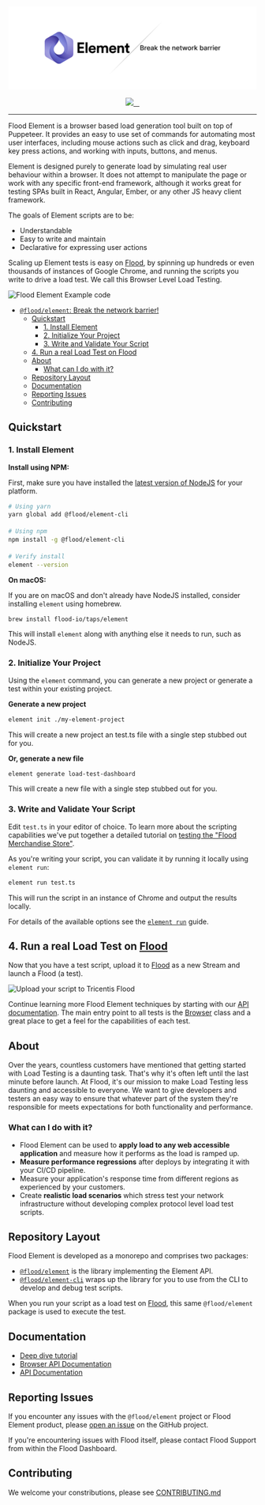 [![Flood Element](/assets/Repo-header.png)](https://element.flood.io)

<p align="center">
  <a aria-label="Flood Logo" href="https://github.com/flood-io">
    <img src="https://img.shields.io/badge/MADE%20BY%20FLOOD-4285f4.svg?style=for-the-badge&labelColor=FFFFFF">
  </a>
  <a aria-label="NPM version" href="https://www.npmjs.com/package/@flood/element-cli/">
    <img alt="" src="https://img.shields.io/npm/v/@flood/element-cli.svg?style=for-the-badge&labelColor=000000&color=6554C0">
  </a>
  <a aria-label="License" href="/LICENSE">
    <img alt="" src="https://img.shields.io/npm/l/@flood/element-cli.svg?style=for-the-badge&labelColor=000000">
  </a>
  <a aria-label="join us in spectrum" href="https://spectrum.chat/flood/element">
    <img alt="" src="https://img.shields.io/badge/Join%20the%20community-blueviolet.svg?style=for-the-badge&labelColor=000000">
  </a>
</p>

---

Flood Element is a browser based load generation tool built on top of Puppeteer. It provides an easy to use set of commands for automating most user interfaces, including mouse actions such as click and drag, keyboard key press actions, and working with inputs, buttons, and menus.

Element is designed purely to generate load by simulating real user behaviour within a browser. It does not attempt to manipulate the page or work with any specific front-end framework, although it works great for testing SPAs built in React, Angular, Ember, or any other JS heavy client framework.

The goals of Element scripts are to be:

* Understandable
* Easy to write and maintain
* Declarative for expressing user actions

Scaling up Element tests is easy on [Flood](https://flood.io), by spinning up hundreds or even thousands of instances of Google Chrome, and running the scripts you write to drive a load test. We call this Browser Level Load Testing.

![Flood Element Example code](./packages/element/docs/code-snippet.png)

- [`@flood/element`: Break the network barrier!](#floodelement-break-the-network-barrier)
  - [Quickstart](#quickstart)
    - [1. Install Element](#1-install-element)
    - [2. Initialize Your Project](#2-initialize-your-project)
    - [3. Write and Validate Your Script](#3-write-and-validate-your-script)
  - [4. Run a real Load Test on Flood](#4-run-a-real-load-test-on-flood)
  - [About](#about)
    - [What can I do with it?](#what-can-i-do-with-it)
  - [Repository Layout](#repository-layout)
  - [Documentation](#documentation)
  - [Reporting Issues](#reporting-issues)
  - [Contributing](#contributing)

## Quickstart

### 1. Install Element

**Install using NPM:**

First, make sure you have installed the [latest version of NodeJS](https://nodejs.org) for your platform.

```bash
# Using yarn
yarn global add @flood/element-cli

# Using npm
npm install -g @flood/element-cli

# Verify install
element --version
```

**On macOS:**

If you are on macOS and don't already have NodeJS installed, consider installing `element` using homebrew.

```bash
brew install flood-io/taps/element
```

This will install `element` along with anything else it needs to run, such as NodeJS.

### 2. Initialize Your Project

Using the `element` command, you can generate a new project or generate a test within your existing project.

**Generate a new project**

```bash
element init ./my-element-project
```

This will create a new project an test.ts file with a single step stubbed out for you.

**Or, generate a new file**

```bash
element generate load-test-dashboard
```

This will create a new file with a single step stubbed out for you.

### 3. Write and Validate Your Script

Edit `test.ts` in your editor of choice. To learn more about the scripting capabilities we've put together a detailed tutorial on [testing the "Flood Merchandise Store"](./packages/element/docs/examples/scenario_1_wordpress.md).

As you're writing your script, you can validate it by running it locally using `element run`:

```bash
element run test.ts
```

This will run the script in an instance of Chrome and output the results locally.

For details of the available options see the [`element run`](./packages/cli/README.md#element-run) guide.

## 4. Run a real Load Test on [Flood](https://flood.io)

Now that you have a test script, upload it to [Flood](https://app.flood.io) as a new Stream and launch a Flood (a test).

![Upload your script to Tricentis Flood](./packages/element/docs/examples/images/upload-script.png)

Continue learning more Flood Element techniques by starting with our [API documentation](./packages/element/docs/SUMMARY.md). The main entry point to all tests is the [Browser](./packages/element/docs/api/Browser.md) class and a great place to get a feel for the capabilities of each test.

## About

Over the years, countless customers have mentioned that getting started with Load Testing is a daunting task. That's why it's often left until the last minute before launch. At Flood, it's our mission to make Load Testing less daunting and accessible to everyone. We want to give developers and testers an easy way to ensure that whatever part of the system they're responsible for meets expectations for both functionality and performance.

### What can I do with it?

* Flood Element can be used to **apply load to any web accessible application** and measure how it performs as the load is ramped up.
* **Measure performance regressions** after deploys by integrating it with your CI/CD pipeline.
* Measure your application's response time from different regions as experienced by your customers.
* Create **realistic load scenarios** which stress test your network infrastructure without developing complex protocol level load test scripts.

## Repository Layout

Flood Element is developed as a monorepo and comprises two packages:

- [`@flood/element`](./packages/element) is the library implementing the Element API.
- [`@flood/element-cli`](./packages/cli) wraps up the library for you to use from the CLI to develop and debug test scripts.

When you run your script as a load test on [Flood](https://app.flood.io), this same `@flood/element` package is used to execute the test.

## Documentation

* [Deep dive tutorial](./packages/element/docs/examples/scenario_1_wordpress.md)
* [Browser API Documentation](./packages/element/docs/api/Browser.md)
* [API Documentation](./packages/element/docs/SUMMARY.md)

## Reporting Issues

If you encounter any issues with the `@flood/element` project or Flood Element product, please [open an issue](https://github.com/flood-io/element/issues) on the GitHub project.

If you're encountering issues with Flood itself, please contact Flood Support from within the Flood Dashboard.

## Contributing

We welcome your constributions, please see [CONTRIBUTING.md](/CONTRIBUTING.md)
